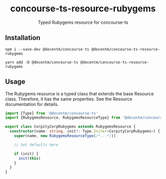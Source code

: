 <h1 align="center">
  concourse-ts-resource-rubygems
</h1>

<div align="center">

  Typed Rubygems resource for concourse-ts
</div>

## Installation

`npm i --save-dev @decentm/concourse-ts @decentm/concourse-ts-resource-rubygems`

`yarn add -D @decentm/concourse-ts @decentm/concourse-ts-resource-rubygems`

## Usage

The Rubygems resource is a typed class that extends the base Resource class.
Therefore, it has the same properties. See the Resource documentation for details.

```typescript
import {Type} from '@decentm/concourse-ts'
import {RubygemsResource, RubygemsResourceType} from '@decentm/concourse-ts-resource-rubygems'

export class CorpityCorpRubygems extends RubygemsResource {
  constructor(name: string, init?: Type.Initer<CorpityCorpRubygems>) {
    super(name, new RubygemsResourceType(/*...*/))

    // Set defaults here

    if (init) {
      init(this)
    }
  }
}
```
